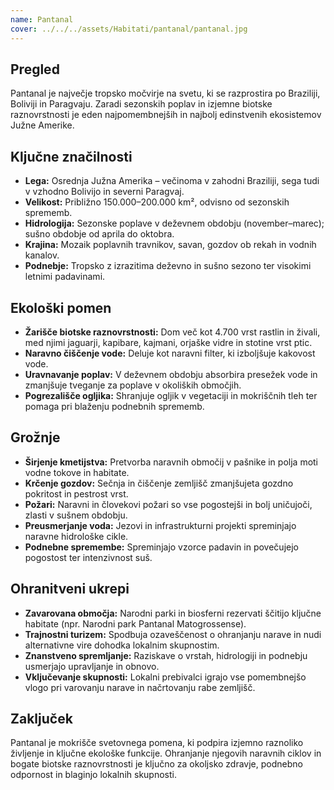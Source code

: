 ```yaml
---
name: Pantanal
cover: ../../../assets/Habitati/pantanal/pantanal.jpg
---
```

## Pregled
Pantanal je največje tropsko močvirje na svetu, ki se razprostira po Braziliji, Boliviji in Paragvaju. Zaradi sezonskih poplav in izjemne biotske raznovrstnosti je eden najpomembnejših in najbolj edinstvenih ekosistemov Južne Amerike.

## Ključne značilnosti
- **Lega:** Osrednja Južna Amerika – večinoma v zahodni Braziliji, sega tudi v vzhodno Bolivijo in severni Paragvaj.
- **Velikost:** Približno 150.000–200.000 km², odvisno od sezonskih sprememb.
- **Hidrologija:** Sezonske poplave v deževnem obdobju (november–marec); sušno obdobje od aprila do oktobra.
- **Krajina:** Mozaik poplavnih travnikov, savan, gozdov ob rekah in vodnih kanalov.
- **Podnebje:** Tropsko z izrazitima deževno in sušno sezono ter visokimi letnimi padavinami.

## Ekološki pomen
- **Žarišče biotske raznovrstnosti:** Dom več kot 4.700 vrst rastlin in živali, med njimi jaguarji, kapibare, kajmani, orjaške vidre in stotine vrst ptic.
- **Naravno čiščenje vode:** Deluje kot naravni filter, ki izboljšuje kakovost vode.
- **Uravnavanje poplav:** V deževnem obdobju absorbira presežek vode in zmanjšuje tveganje za poplave v okoliških območjih.
- **Pogrezališče ogljika:** Shranjuje ogljik v vegetaciji in mokriščnih tleh ter pomaga pri blaženju podnebnih sprememb.

## Grožnje
- **Širjenje kmetijstva:** Pretvorba naravnih območij v pašnike in polja moti vodne tokove in habitate.
- **Krčenje gozdov:** Sečnja in čiščenje zemljišč zmanjšujeta gozdno pokritost in pestrost vrst.
- **Požari:** Naravni in človekovi požari so vse pogostejši in bolj uničujoči, zlasti v sušnem obdobju.
- **Preusmerjanje voda:** Jezovi in infrastrukturni projekti spreminjajo naravne hidrološke cikle.
- **Podnebne spremembe:** Spreminjajo vzorce padavin in povečujejo pogostost ter intenzivnost suš.

## Ohranitveni ukrepi
- **Zavarovana območja:** Narodni parki in biosferni rezervati ščitijo ključne habitate (npr. Narodni park Pantanal Matogrossense).
- **Trajnostni turizem:** Spodbuja ozaveščenost o ohranjanju narave in nudi alternativne vire dohodka lokalnim skupnostim.
- **Znanstveno spremljanje:** Raziskave o vrstah, hidrologiji in podnebju usmerjajo upravljanje in obnovo.
- **Vključevanje skupnosti:** Lokalni prebivalci igrajo vse pomembnejšo vlogo pri varovanju narave in načrtovanju rabe zemljišč.

## Zaključek
Pantanal je mokrišče svetovnega pomena, ki podpira izjemno raznoliko življenje in ključne ekološke funkcije. Ohranjanje njegovih naravnih ciklov in bogate biotske raznovrstnosti je ključno za okoljsko zdravje, podnebno odpornost in blaginjo lokalnih skupnosti.
